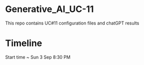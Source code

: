 # Generative_AI_UC-11
This repo contains UC#11 configuration files and chatGPT results

# Timeline
Start time ~ Sun 3 Sep 8:30 PM 
